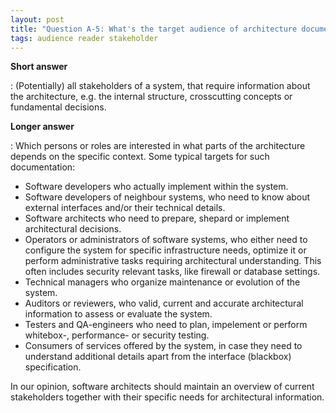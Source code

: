 ```yaml
---
layout: post
title: "Question A-5: What's the target audience of architecture documentation?"
tags: audience reader stakeholder
---
```


**Short answer**

: (Potentially) all stakeholders of a system, that require information
about the architecture, e.g. the internal structure, crosscutting concepts
or fundamental decisions.

**Longer answer**

: Which persons or roles are interested in what parts of the architecture
depends on the specific context. Some typical targets for such documentation:

* Software developers who actually implement within the system.
* Software developers of neighbour systems, who need to know about
external interfaces and/or their technical details.
* Software architects who need to prepare, shepard or implement architectural decisions.
* Operators or administrators of software systems, who either need to configure
the system for specific infrastructure needs, optimize it or perform administrative
tasks requiring architectural understanding. This often includes security relevant
tasks, like firewall or database settings.
* Technical managers who organize maintenance or evolution of the system.
* Auditors or reviewers, who valid, current and accurate architectural information
to assess or evaluate the system.
* Testers and QA-engineers who need to plan, impelement or perform
whitebox-, performance- or security testing.
* Consumers of services offered by the system, in case they need to understand
additional details apart from the interface (blackbox) specification.

In our opinion, software architects should maintain an overview of current
stakeholders together with their specific needs for architectural information.
